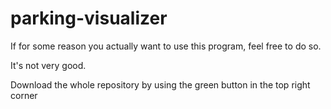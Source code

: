 # parking-visualizer

If for some reason you actually want to use this program, feel free to do so.

It's not very good.

Download the whole repository by using the green button in the top right corner
